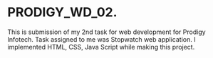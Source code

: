 # PRODIGY_WD_02.
This is  submission of my 2nd task for web development for Prodigy Infotech. Task assigned to me was Stopwatch web application. I implemented HTML, CSS, Java Script while making this project.
